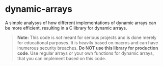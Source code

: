 # dynamic-arrays
A simple analysys of how different implementations of dynamic arrays can be more efficient, resulting in a C library for dynamic arrays.

> **Note:** This code is *not* meant for serious projects and is done merely for educational purposes. It is heavily based on macros and can have inumerous security breaches. **Do NOT use this library for production code**. Use regular arrays or your own functions for dynamic arrays, that you can implement based on this code.